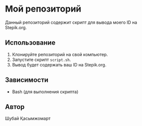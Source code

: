 # Мой репозиторий

Данный репозиторий содержит скрипт для вывода моего ID на Stepik.org.

## Использование

1. Клонируйте репозиторий на свой компьютер.
2. Запустите скрипт `script.sh`.
3. Вывод будет содержать ваш ID на Stepik.org.

## Зависимости

- Bash (для выполнения скрипта)

## Автор

Шубай Қасымжомарт
